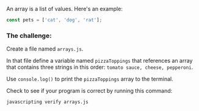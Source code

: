 An array is a list of values. Here's an example:

```js
const pets = ['cat', 'dog', 'rat'];
```

### The challenge:

Create a file named `arrays.js`.

In that file define a variable named `pizzaToppings` that references an array that contains three strings in this order: `tomato sauce, cheese, pepperoni`.

Use `console.log()` to print the `pizzaToppings` array to the terminal.

Check to see if your program is correct by running this command:

```bash
javascripting verify arrays.js
```
